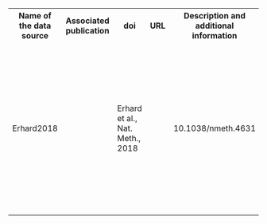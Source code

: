 
<table>
    <tr>
        <th>Name of the data source</th>
        <th>Associated publication</th>
        <th>doi</th>
        <th>URL</th>
        <th>Description and additional information</th>
    </tr>
    <tr>
        <td>Erhard2018<td>
        <td>Erhard et al., Nat. Meth., 2018<td>
        <td>10.1038/nmeth.4631<td>
        <td>https://www.nature.com/articles/nmeth.4631<td>
        <td>Supplementary Table 3: Identified ORFs (Union of all ORFs detected either by PRICE,RP-BP or ORF-RATER, or contained in the annotation (Ensembl V75)). The two first lines of the file have to be manually removed.<td>
    </tr>
</table>
